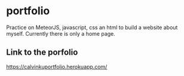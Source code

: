 # portfolio
Practice on MeteorJS, javascript, css an html to build a website about myself. Currently there is only a home page.

## Link to the porfolio
https://calvinkuportfolio.herokuapp.com/
